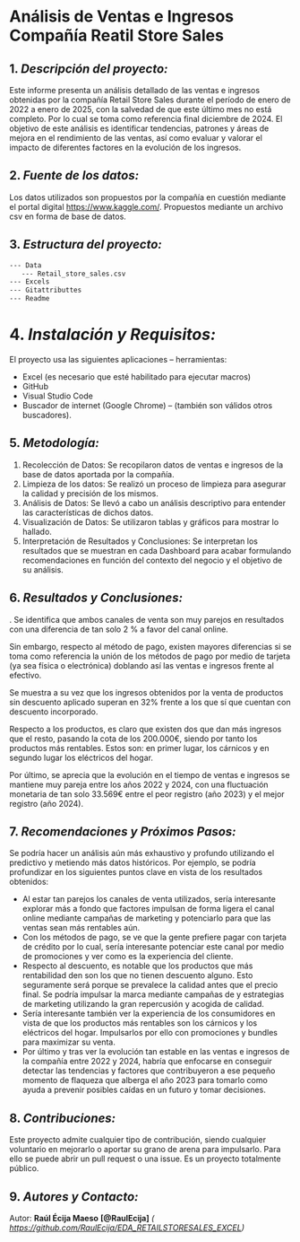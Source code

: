 # **Análisis de Ventas e Ingresos Compañía Reatil Store Sales**


## 1.	*Descripción del proyecto:*
Este informe presenta un análisis detallado de las ventas e ingresos obtenidas por la compañía Retail Store Sales durante el período de enero de 2022 a enero de 2025, con la salvedad de que este último mes no está completo. Por lo cual se toma como referencia final diciembre de 2024. El objetivo de este análisis es identificar tendencias, patrones y áreas de mejora en el rendimiento de las ventas, así como evaluar y valorar el impacto de diferentes factores en la evolución de los ingresos.
## 2.	*Fuente de los datos:*
Los datos utilizados son propuestos por la compañía en cuestión mediante el portal digital https://www.kaggle.com/. Propuestos mediante un archivo csv en forma de base de datos.
## 3.	*Estructura del proyecto:*
``` bash 
--- Data 
   --- Retail_store_sales.csv
--- Excels 
--- Gitattributtes 
--- Readme 

``` 
# 4.	*Instalación y Requisitos:*
El proyecto usa las siguientes aplicaciones – herramientas:
-	Excel (es necesario que esté habilitado para ejecutar macros)
-	GitHub
-	Visual Studio Code
-	Buscador de internet (Google Chrome) – (también son válidos otros buscadores).
## 5.	*Metodología:*
 1.	Recolección de Datos: Se recopilaron datos de ventas e ingresos de la base de datos aportada por la compañía.
2.	Limpieza de los datos: Se realizó un proceso de limpieza para asegurar la calidad y precisión de los mismos.
3.	Análisis de Datos: Se llevó a cabo un análisis descriptivo para entender las características de dichos datos.
4.	Visualización de Datos: Se utilizaron tablas y gráficos para mostrar lo hallado.
5.	Interpretación de Resultados y Conclusiones: Se interpretan los resultados que se muestran en cada Dashboard para acabar formulando recomendaciones en función del contexto del negocio y el objetivo de su análisis.
## 6.	*Resultados y Conclusiones:*
 . Se identifica que ambos canales de venta son muy parejos en resultados con una diferencia de tan solo 2 % a favor del canal online.

Sin embargo, respecto al método de pago, existen mayores diferencias si se toma como referencia la unión de los métodos de pago por medio de tarjeta (ya sea física o electrónica) doblando así las ventas e ingresos frente al efectivo.

Se muestra a su vez que los ingresos obtenidos por la venta de productos sin descuento aplicado superan en 32% frente a los que sí que cuentan con descuento incorporado. 

Respecto a los productos, es claro que existen dos que dan más ingresos que el resto, pasando la cota de los 200.000€, siendo por tanto los productos más rentables. Estos son: en primer lugar, los cárnicos y en segundo lugar los eléctricos del hogar.

Por último, se aprecia que la evolución en el tiempo de ventas e ingresos se mantiene muy pareja entre los años 2022 y 2024, con una fluctuación monetaria de tan solo 33.569€ entre el peor registro (año 2023) y el mejor registro (año 2024).
## 7.	*Recomendaciones y Próximos Pasos:*
Se podría hacer un análisis aún más exhaustivo y profundo utilizando el predictivo y metiendo más datos históricos. Por ejemplo, se podría profundizar en los siguientes puntos clave en vista de los resultados obtenidos:
-	Al estar tan parejos los canales de venta utilizados, sería interesante explorar más a fondo que factores impulsan de forma ligera el canal online mediante campañas de marketing y potenciarlo para que las ventas sean más rentables aún.
-	Con los métodos de pago, se ve que la gente prefiere pagar con tarjeta de crédito por lo cual, sería interesante potenciar este canal por medio de promociones y ver como es la experiencia del cliente.
-	Respecto al descuento, es notable que los productos que más rentabilidad den son los que no tienen descuento alguno. Esto seguramente será porque se prevalece la calidad antes que el precio final. Se podría impulsar la marca mediante campañas de y estrategias de marketing utilizando la gran repercusión y acogida de calidad.
-	Sería interesante también ver la experiencia de los consumidores en vista de que los productos más rentables son los cárnicos y los eléctricos del hogar. Impulsarlos por ello con promociones y bundles para maximizar su venta.
-	Por último y tras ver la evolución tan estable en las ventas e ingresos de la compañía entre 2022 y 2024, habría que enfocarse en conseguir detectar las tendencias y factores que contribuyeron a ese pequeño momento de flaqueza que alberga el año 2023 para tomarlo como ayuda a prevenir posibles caídas en un futuro y tomar decisiones.
## 8.	*Contribuciones:*
Este proyecto admite cualquier tipo de contribución, siendo cualquier voluntario en mejorarlo o aportar su grano de arena para impulsarlo. Para ello se puede abrir un pull request o una issue. Es un proyecto totalmente público.
## 9.	*Autores y Contacto:*
Autor: **Raúl Écija Maeso**
**[@RaulEcija]** *( https://github.com/RaulEcija/EDA_RETAILSTORESALES_EXCEL)* 
